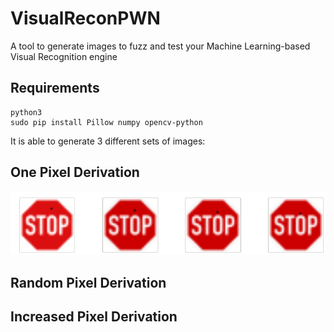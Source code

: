 # VisualReconPWN
A tool to generate images to fuzz and test your Machine Learning-based Visual Recognition engine

## Requirements
```
python3
sudo pip install Pillow numpy opencv-python

```



It is able to generate 3 different sets of images:


## One Pixel Derivation
![example1.png](https://raw.githubusercontent.com/corneacristian/VisualReconPWN/main/example1.png)

## Random Pixel Derivation


## Increased Pixel Derivation


